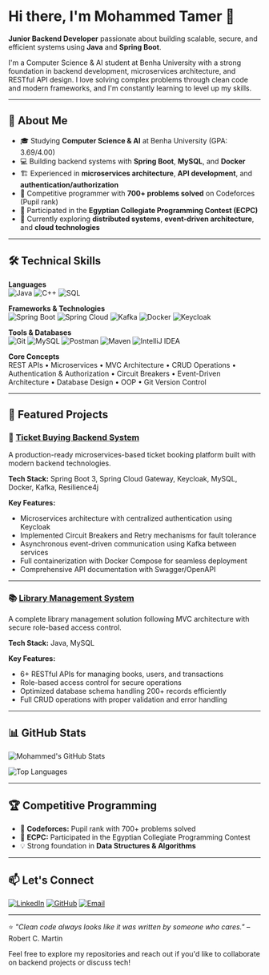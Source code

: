# Hi there, I'm Mohammed Tamer 👋

**Junior Backend Developer** passionate about building scalable, secure, and efficient systems using **Java** and **Spring Boot**.

I'm a Computer Science & AI student at Benha University with a strong foundation in backend development, microservices architecture, and RESTful API design. I love solving complex problems through clean code and modern frameworks, and I'm constantly learning to level up my skills.

---

## 🚀 About Me

- 🎓 Studying **Computer Science & AI** at Benha University (GPA: 3.69/4.00)
- 💻 Building backend systems with **Spring Boot**, **MySQL**, and **Docker**
- 🏗️ Experienced in **microservices architecture**, **API development**, and **authentication/authorization**
- 🧩 Competitive programmer with **700+ problems solved** on Codeforces (Pupil rank)
- 🎯 Participated in the **Egyptian Collegiate Programming Contest (ECPC)**
- 🌱 Currently exploring **distributed systems**, **event-driven architecture**, and **cloud technologies**

---

## 🛠️ Technical Skills

**Languages**  
![Java](https://img.shields.io/badge/Java-ED8B00?style=for-the-badge&logo=openjdk&logoColor=white)
![C++](https://img.shields.io/badge/C++-00599C?style=for-the-badge&logo=cplusplus&logoColor=white)
![SQL](https://img.shields.io/badge/SQL-4479A1?style=for-the-badge&logo=mysql&logoColor=white)

**Frameworks & Technologies**  
![Spring Boot](https://img.shields.io/badge/Spring_Boot-6DB33F?style=for-the-badge&logo=spring-boot&logoColor=white)
![Spring Cloud](https://img.shields.io/badge/Spring_Cloud-6DB33F?style=for-the-badge&logo=spring&logoColor=white)
![Kafka](https://img.shields.io/badge/Apache_Kafka-231F20?style=for-the-badge&logo=apache-kafka&logoColor=white)
![Docker](https://img.shields.io/badge/Docker-2496ED?style=for-the-badge&logo=docker&logoColor=white)
![Keycloak](https://img.shields.io/badge/Keycloak-008aaa?style=for-the-badge&logo=keycloak&logoColor=white)

**Tools & Databases**  
![Git](https://img.shields.io/badge/Git-F05032?style=for-the-badge&logo=git&logoColor=white)
![MySQL](https://img.shields.io/badge/MySQL-4479A1?style=for-the-badge&logo=mysql&logoColor=white)
![Postman](https://img.shields.io/badge/Postman-FF6C37?style=for-the-badge&logo=postman&logoColor=white)
![Maven](https://img.shields.io/badge/Maven-C71A36?style=for-the-badge&logo=apache-maven&logoColor=white)
![IntelliJ IDEA](https://img.shields.io/badge/IntelliJ_IDEA-000000?style=for-the-badge&logo=intellij-idea&logoColor=white)

**Core Concepts**  
REST APIs • Microservices • MVC Architecture • CRUD Operations • Authentication & Authorization • Circuit Breakers • Event-Driven Architecture • Database Design • OOP • Git Version Control

---

## 💼 Featured Projects

### 🎫 [Ticket Buying Backend System](https://github.com/ma7amed123x/aizen-microservices-project)
A production-ready microservices-based ticket booking platform built with modern backend technologies.

**Tech Stack:** Spring Boot 3, Spring Cloud Gateway, Keycloak, MySQL, Docker, Kafka, Resilience4j

**Key Features:**
- Microservices architecture with centralized authentication using Keycloak
- Implemented Circuit Breakers and Retry mechanisms for fault tolerance
- Asynchronous event-driven communication using Kafka between services
- Full containerization with Docker Compose for seamless deployment
- Comprehensive API documentation with Swagger/OpenAPI

---

### 📚 [Library Management System](https://github.com/ma7amed123x/Library-Managment-System)
A complete library management solution following MVC architecture with secure role-based access control.

**Tech Stack:** Java, MySQL

**Key Features:**
- 6+ RESTful APIs for managing books, users, and transactions
- Role-based access control for secure operations
- Optimized database schema handling 200+ records efficiently
- Full CRUD operations with proper validation and error handling

---

## 📊 GitHub Stats

![Mohammed's GitHub Stats](https://github-readme-stats.vercel.app/api?username=ma7amed123x&show_icons=true&theme=radical&hide_border=true&count_private=true)

![Top Languages](https://github-readme-stats.vercel.app/api/top-langs/?username=ma7amed123x&layout=compact&theme=radical&hide_border=true)

---

## 🏆 Competitive Programming

- 🥉 **Codeforces:** Pupil rank with 700+ problems solved
- 🎯 **ECPC:** Participated in the Egyptian Collegiate Programming Contest
- 💡 Strong foundation in **Data Structures & Algorithms**

---

## 📫 Let's Connect

[![LinkedIn](https://img.shields.io/badge/LinkedIn-0077B5?style=for-the-badge&logo=linkedin&logoColor=white)](https://linkedin.com/in/mohammed-tamer-a5a61a28a)
[![GitHub](https://img.shields.io/badge/GitHub-100000?style=for-the-badge&logo=github&logoColor=white)](https://github.com/ma7amed123x)
[![Email](https://img.shields.io/badge/Email-D14836?style=for-the-badge&logo=gmail&logoColor=white)](mailto:ma7medtamer123xx@gmail.com)

---

⭐️ *"Clean code always looks like it was written by someone who cares."* – Robert C. Martin

Feel free to explore my repositories and reach out if you'd like to collaborate on backend projects or discuss tech!
